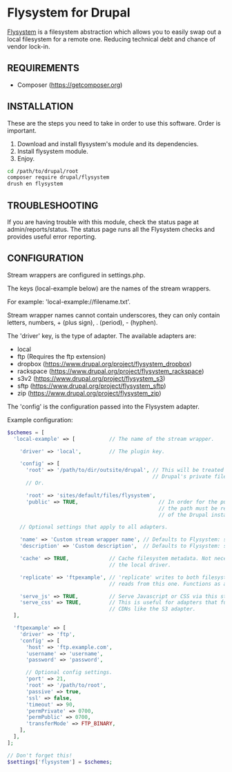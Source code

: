Flysystem for Drupal
====================

[Flysystem](http://flysystem.thephpleague.com/) is a filesystem abstraction
which allows you to easily swap out a local filesystem for a remote one.
Reducing technical debt and chance of vendor lock-in.

## REQUIREMENTS ##

- Composer (https://getcomposer.org)

## INSTALLATION ##

These are the steps you need to take in order to use this software. Order is
important.

 1. Download and install flysystem's module and its dependencies.
 2. Install flysystem module.
 3. Enjoy.

```bash
cd /path/to/drupal/root
composer require drupal/flysystem
drush en flysystem
```

## TROUBLESHOOTING ##

If you are having trouble with this module, check the status page at
admin/reports/status. The status page runs all the Flysystem checks and provides
useful error reporting.

## CONFIGURATION ##

Stream wrappers are configured in settings.php.

The keys (local-example below) are the names of the stream wrappers.

For example: 'local-example://filename.txt'.

Stream wrapper names cannot contain underscores, they can only contain letters,
numbers, + (plus sign), . (period), - (hyphen).

The 'driver' key, is the type of adapter. The available adapters are:

 - local
 - ftp (Requires the ftp extension)
 - dropbox (https://www.drupal.org/project/flysystem_dropbox)
 - rackspace (https://www.drupal.org/project/flysystem_rackspace)
 - s3v2 (https://www.drupal.org/project/flysystem_s3)
 - sftp (https://www.drupal.org/project/flysystem_sftp)
 - zip (https://www.drupal.org/project/flysystem_zip)

The 'config' is the configuration passed into the Flysystem adapter.

Example configuration:

```php
$schemes = [
  'local-example' => [           // The name of the stream wrapper.

    'driver' => 'local',         // The plugin key.

    'config' => [
      'root' => '/path/to/dir/outsite/drupal', // This will be treated similarly
                                               // Drupal's private file system.
      // Or.

      'root' => 'sites/default/files/flysystem',
      'public' => TRUE,                          // In order for the public setting to work,
                                                 // the path must be relative to the root
                                                 // of the Drupal install.

    // Optional settings that apply to all adapters.

    'name' => 'Custom stream wrapper name', // Defaults to Flysystem: scheme.
    'description' => 'Custom description',  // Defaults to Flysystem: scheme.

    'cache' => TRUE,             // Cache filesystem metadata. Not necessary for
                                 // the local driver.

    'replicate' => 'ftpexample', // 'replicate' writes to both filesystems, but
                                 // reads from this one. Functions as a backup.

    'serve_js' => TRUE,          // Serve Javascript or CSS via this stream wrapper.
    'serve_css' => TRUE,         // This is useful for adapters that function as
                                 // CDNs like the S3 adapter.
  ],

  'ftpexample' => [
    'driver' => 'ftp',
    'config' => [
      'host' => 'ftp.example.com',
      'username' => 'username',
      'password' => 'password',

      // Optional config settings.
      'port' => 21,
      'root' => '/path/to/root',
      'passive' => true,
      'ssl' => false,
      'timeout' => 90,
      'permPrivate' => 0700,
      'permPublic' => 0700,
      'transferMode' => FTP_BINARY,
    ],
  ],
];

// Don't forget this!
$settings['flysystem'] = $schemes;
```
